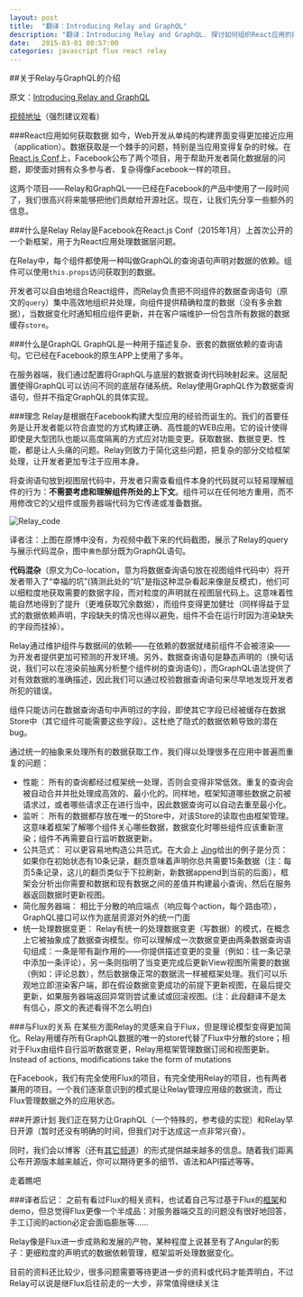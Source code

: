```yaml
---
layout: post
title:  "翻译：Introducing Relay and GraphQL"
description: "翻译：Introducing Relay and GraphQL. 探讨如何组织React应用的数据层结构"
date:   2015-03-01 00:57:00
categories: javascript flux react relay
---
```


##关于Relay与GraphQL的介绍

原文：[Introducing Relay and GraphQL][source]

[视频地址](https://www.youtube.com/watch?v=9sc8Pyc51uU)（强烈建议观看）

###React应用如何获取数据
如今，Web开发从单纯的构建界面变得更加接近应用（application）。数据获取是一个棘手的问题，特别是当应用变得复杂的时候。在[React.js Conf][React_Conf]上，Facebook公布了两个项目，用于帮助开发者简化数据层的问题，即使面对拥有众多参与者、复杂得像Facebook一样的项目。

这两个项目——Relay和GraphQL——已经在Facebook的产品中使用了一段时间了，我们很高兴将来能够把他们贡献给开源社区。现在，让我们先分享一些额外的信息。

###什么是Relay
Relay是Facebook在React.js Conf（2015年1月）上首次公开的一个新框架，用于为React应用处理数据层问题。

在Relay中，每个组件都使用一种叫做GraphQL的查询语句声明对数据的依赖。组件可以使用`this.props`访问获取到的数据。

开发者可以自由地组合React组件，而Relay负责把不同组件的数据查询语句（原文的`query`）集中高效地组织并处理，向组件提供精确粒度的数据（没有多余数据），当数据变化时通知相应组件更新，并在客户端维护一份包含所有数据的数据缓存`store`。

###什么是GraphQL
GraphQL是一种用于描述复杂、嵌套的数据依赖的查询语句。它已经在Facebook的原生APP上使用了多年。

在服务器端，我们通过配置将GraphQL与底层的数据查询代码映射起来。这层配置使得GraphQL可以访问不同的底层存储系统。Relay使用GraphQL作为数据查询语句，但并不指定GraphQL的具体实现。

###理念
Relay是根据在Facebook构建大型应用的经验而诞生的。我们的首要任务是让开发者能以符合直觉的方式构建正确、高性能的WEB应用。它的设计使得即使是大型团队也能以高度隔离的方式应对功能变更。获取数据、数据变更、性能，都是让人头痛的问题。Relay则致力于简化这些问题，把复杂的部分交给框架处理，让开发者更加专注于应用本身。

将查询语句放到视图层代码中，开发者只需查看组件本身的代码就可以轻易理解组件的行为：**不需要考虑和理解组件所处的上下文**。组件可以在任何地方重用，而不用修改它的父组件或服务器端代码为它传递或准备数据。

![Relay_code](https://raw.githubusercontent.com/kpaxqin/kpaxqin.github.io/master/img/Relay_code.jpg)

译者注：上图在原博中没有，为视频中截下来的代码截图，展示了Relay的query与展示代码混杂，图中`黄色`部分既为GraphQL语句。

**代码混杂**（原文为Co-location，意为将数据查询语句放在视图组件代码中）将开发者带入了“幸福的坑”(猜测此处的“坑”是指这种混杂看起来像是反模式)，他们可以细粒度地获取需要的数据字段，而对粒度的声明就在视图层代码上。这意味着性能自然地得到了提升（更难获取冗余数据），而组件变得更加健壮（同样得益于显式的数据依赖声明，字段缺失的情况也得以避免，组件不会在运行时因为渲染缺失的字段而挂掉）。

Relay通过维护组件与数据间的依赖——在依赖的数据就绪前组件不会被渲染——为开发者提供更加可预测的开发环境。另外，数据查询语句是静态声明的（换句话说，我们可以在渲染前抽离分析整个组件树的查询语句），而GraphQL语法提供了对有效数据的准确描述，因此我们可以通过校验数据查询语句来尽早地发现开发者所犯的错误。

组件只能访问在数据查询语句中声明过的字段，即使其它字段已经被缓存在数据Store中（其它组件可能需要这些字段）。这杜绝了隐式的数据依赖导致的潜在bug。

通过统一的抽象来处理所有的数据获取工作，我们得以处理很多在应用中普遍而重复的问题：

* 性能： 所有的查询都经过框架统一处理，否则会变得非常低效。重复的查询会被自动合并并批处理成高效的、最小化的。同样地，框架知道哪些数据之前被请求过，或者哪些请求正在进行当中，因此数据查询可以自动去重至最小化。
* 监听： 所有的数据都存放在唯一的Store中，对该Store的读取也由框架管理。这意味着框架了解哪个组件关心哪些数据，数据变化时哪些组件应该重新渲染；组件不再需要自行监听数据更新。
* 公共范式： 可以更容易地构造公共范式。在大会上 [Jing][Jing]给出的例子是分页：如果你在初始状态有10条记录，翻页意味着声明你总共需要15条数据（注：每页5条记录，这儿的翻页类似于下拉刷新，新数据append到当前的后面），框架会分析出你需要和数据和现有数据之间的差值并构建最小查询，然后在服务器返回数据时更新视图。
* 简化服务器端： 相比于分散的响应端点（响应每个action，每个路由项），GraphQL接口可以作为底层资源对外的统一门面
* 统一处理数据变更： Relay有统一的处理数据变更（写数据）的模式，在概念上它被抽象成了数据查询模型。你可以理解成一次数据变更由两条数据查询语句组成：一条是带有副作用的——你提供描述变更的变量（例如：往一条记录中添加一条评论），另一条则指明了当变更完成后更新View视图所需要的数据（例如：评论总数），然后数据像正常的数据流一样被框架处理。我们可以乐观地立即渲染客户端，即在假设数据变更成功的前提下更新视图，在最后提交更新，如果服务器端返回异常则尝试重试或回滚视图。(注：此段翻译不是太有信心，原文的表述看得不怎么明白)

###与Flux的关系
在某些方面Relay的灵感来自于Flux，但是理论模型变得更加简化。Relay用缓存所有GraphQL数据的唯一的store代替了Flux中分散的store；相对于Flux由组件自行监听数据变更，Relay用框架管理数据订阅和视图更新。 Instead of actions, modifications take the form of mutations

在Facebook，我们有完全使用Flux的项目，有完全使用Relay的项目，也有两者兼用的项目。一个我们逐渐意识到的模式是让Relay管理应用级的数据流，而让Flux管理数据之外的应用状态。

###开源计划
我们正在努力让GraphQL（一个特殊的，参考级的实现）和Relay早日开源（暂时还没有明确的时间，但我们对于达成这一点非常兴奋）。

同时，我们会以博客（还有[其它频道][Other_Channels]）的形式提供越来越多的信息。随着我们距离公布开源版本越来越近，你可以期待更多的细节、语法和API描述等等。

走着瞧吧


###译者后记：
之前有看过Flux的相关资料，也试着自己写过基于Flux的[框架][Fluxify]和demo，但总觉得Flux更像一个半成品：对服务器端交互的问题没有很好地回答，手工订阅的action必定会面临膨胀等……

Relay像是Flux进一步成熟和发展的产物，某种程度上说甚至有了Angular的影子：更细粒度的声明式的数据依赖管理，框架监听处理数据变化。

目前的资料还比较少，很多问题需要等待更进一步的资料或代码才能弄明白，不过Relay可以说是继Flux后往前走的一大步，非常值得继续关注









[source]: http://facebook.github.io/react/blog/2015/02/20/introducing-relay-and-graphql.html

[React_Conf]: http://conf.reactjs.com/

[Jing]: https://twitter.com/jingc

[Other_Channels]: https://gist.github.com/wincent/598fa75e22bdfa44cf47

[Fluxify]: https://github.com/kpaxqin/Fluxify
